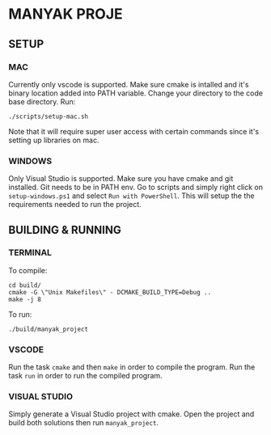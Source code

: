 # MANYAK PROJE

## SETUP

### MAC

Currently only vscode is supported.
Make sure cmake is intalled and it's binary location added into PATH variable.
Change your directory to the code base directory.
Run:

```
./scripts/setup-mac.sh
```

Note that it will require super user access with certain commands since it's setting up libraries on mac.

### WINDOWS

Only Visual Studio is supported.
Make sure you have cmake and git installed. Git needs to be in PATH env.
Go to scripts and simply right click on `setup-windows.ps1` and select `Run with PowerShell`.
This will setup the the requirements needed to run the project.

## BUILDING & RUNNING

### TERMINAL

To compile:
```
cd build/
cmake -G \"Unix Makefiles\" - DCMAKE_BUILD_TYPE=Debug ..
make -j 8
```

To run:
```
./build/manyak_project
```

### VSCODE

Run the task `cmake` and then `make` in order to compile the program.
Run the task `run` in order to run the compiled program.

### VISUAL STUDIO

Simply generate a Visual Studio project with cmake.
Open the project and build both solutions then run `manyak_project`.
